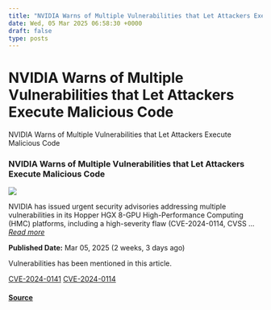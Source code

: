 ```yaml
---
title: "NVIDIA Warns of Multiple Vulnerabilities that Let Attackers Execute Malicious Code"
date: Wed, 05 Mar 2025 06:58:30 +0000
draft: false
type: posts
---
```

# NVIDIA Warns of Multiple Vulnerabilities that Let Attackers Execute Malicious Code





 NVIDIA Warns of Multiple Vulnerabilities that Let Attackers Execute Malicious Code 

### NVIDIA Warns of Multiple Vulnerabilities that Let Attackers Execute Malicious Code

![](https://upload.cvefeed.io/news/33488/thumbnail.jpg)

NVIDIA has issued urgent security advisories addressing multiple vulnerabilities in its Hopper HGX 8-GPU High-Performance Computing (HMC) platforms, including a high-severity flaw (CVE-2024-0114, CVSS ... [_Read more_](https://cybersecuritynews.com/nvidia-multiple-vulnerabilities-code/)

**Published Date:** Mar 05, 2025 (2 weeks, 3 days ago)

Vulnerabilities has been mentioned in this article.

[CVE-2024-0141](https://cvefeed.io/vuln/detail/CVE-2024-0141) [CVE-2024-0114](https://cvefeed.io/vuln/detail/CVE-2024-0114)

#### [Source](https://cybersecuritynews.com/nvidia-multiple-vulnerabilities-code/)

